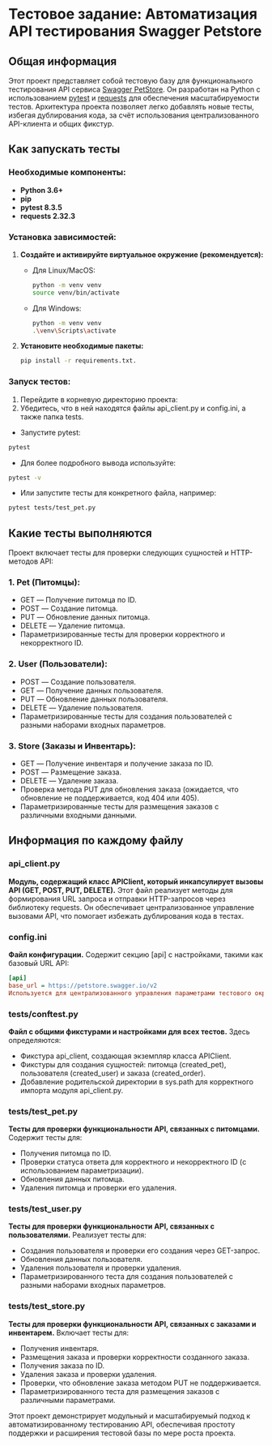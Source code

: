 # Тестовое задание: Автоматизация API тестирования Swagger Petstore

## Общая информация

Этот проект представляет собой тестовую базу для функционального тестирования API сервиса [Swagger PetStore](https://petstore.swagger.io/v2). Он разработан на Python с использованием [pytest](https://docs.pytest.org/) и [requests](https://docs.python-requests.org/) для обеспечения масштабируемости тестов. Архитектура проекта позволяет легко добавлять новые тесты, избегая дублирования кода, за счёт использования централизованного API-клиента и общих фикстур.

## Как запускать тесты

### Необходимые компоненты:
- **Python 3.6+**
- **pip**
- **pytest 8.3.5**
- **requests 2.32.3**

### Установка зависимостей:
1. **Создайте и активируйте виртуальное окружение (рекомендуется):**
   - Для Linux/MacOS:
     ```bash
     python -m venv venv
     source venv/bin/activate
     ```
   - Для Windows:
     ```bash
     python -m venv venv
     .\venv\Scripts\activate
     ```

2. **Установите необходимые пакеты:**
   ```bash
   pip install -r requirements.txt.
   ```
   
### Запуск тестов:
1. Перейдите в корневую директорию проекта:
2. Убедитесь, что в ней находятся файлы api_client.py и config.ini, а также папка tests.
  - Запустите pytest:
  ```bash
  pytest
  ```
  - Для более подробного вывода используйте:
  ```bash
  pytest -v
  ```
  - Или запустите тесты для конкретного файла, например:
  ```bash
  pytest tests/test_pet.py
  ```

## Какие тесты выполняются
Проект включает тесты для проверки следующих сущностей и HTTP-методов API:

### 1. Pet (Питомцы):
- GET — Получение питомца по ID.
- POST — Создание питомца.
- PUT — Обновление данных питомца.
- DELETE — Удаление питомца.
- Параметризированные тесты для проверки корректного и некорректного ID.
  
### 2. User (Пользователи):
- POST — Создание пользователя.
- GET — Получение данных пользователя.
- PUT — Обновление данных пользователя.
- DELETE — Удаление пользователя.
- Параметризированные тесты для создания пользователей с разными наборами входных параметров.

### 3. Store (Заказы и Инвентарь):
- GET — Получение инвентаря и получение заказа по ID.
- POST — Размещение заказа.
- DELETE — Удаление заказа.
- Проверка метода PUT для обновления заказа (ожидается, что обновление не поддерживается, код 404 или 405).
- Параметризированные тесты для размещения заказов с различными входными данными.

## Информация по каждому файлу
### api_client.py
**Модуль, содержащий класс APIClient, который инкапсулирует вызовы API (GET, POST, PUT, DELETE).**
Этот файл реализует методы для формирования URL запроса и отправки HTTP-запросов через библиотеку requests. Он обеспечивает централизованное управление вызовами API, что помогает избежать дублирования кода в тестах.

### config.ini
**Файл конфигурации.**
Содержит секцию [api] с настройками, такими как базовый URL API:
```ini
[api]
base_url = https://petstore.swagger.io/v2
Используется для централизованного управления параметрами тестового окружения.
```

### tests/conftest.py
**Файл с общими фикстурами и настройками для всех тестов.**
Здесь определяются:
- Фикстура api_client, создающая экземпляр класса APIClient.
- Фикстуры для создания сущностей: питомца (created_pet), пользователя (created_user) и заказа (created_order).
- Добавление родительской директории в sys.path для корректного импорта модуля api_client.py.

### tests/test_pet.py
**Тесты для проверки функциональности API, связанных с питомцами.**
Содержит тесты для:
- Получения питомца по ID.
- Проверки статуса ответа для корректного и некорректного ID (с использованием параметризации).
- Обновления данных питомца.
- Удаления питомца и проверки его удаления.

### tests/test_user.py
**Тесты для проверки функциональности API, связанных с пользователями.**
Реализует тесты для:
- Создания пользователя и проверки его создания через GET-запрос.
- Обновления данных пользователя.
- Удаления пользователя и проверки удаления.
- Параметризированного теста для создания пользователей с разными наборами входных параметров.

### tests/test_store.py
**Тесты для проверки функциональности API, связанных с заказами и инвентарем.**
Включает тесты для:
- Получения инвентаря.
- Размещения заказа и проверки корректности созданного заказа.
- Получения заказа по ID.
- Удаления заказа и проверки удаления.
- Проверки, что обновление заказа методом PUT не поддерживается.
- Параметризированного теста для размещения заказов с различными параметрами.

Этот проект демонстрирует модульный и масштабируемый подход к автоматизированному тестированию API, обеспечивая простоту поддержки и расширения тестовой базы по мере роста проекта.
